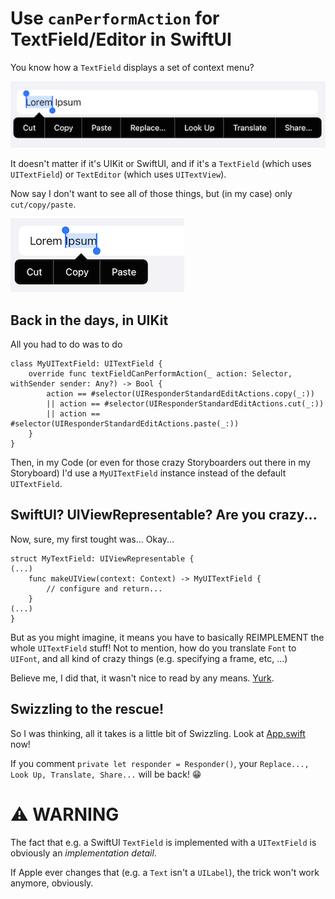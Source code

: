 # Use `canPerformAction` for TextField/Editor in SwiftUI

You know how a `TextField` displays a set of context menu?

![](Before.png)

It doesn't matter if it's UIKit or SwiftUI, and if it's a `TextField` (which uses `UITextField`) or `TextEditor` (which uses `UITextView`).

Now say I don't want to see all of those things, but (in my case) only `cut/copy/paste`.

![](After.png)

## Back in the days, in UIKit

All you had to do was to do

```
class MyUITextField: UITextField {
    override func textFieldCanPerformAction(_ action: Selector, withSender sender: Any?) -> Bool {
        action == #selector(UIResponderStandardEditActions.copy(_:))
        || action == #selector(UIResponderStandardEditActions.cut(_:))
        || action == #selector(UIResponderStandardEditActions.paste(_:))
    }
}
```

Then, in my Code (or even for those crazy Storyboarders out there in my Storyboard) I'd use a `MyUITextField` instance instead of the default `UITextField`.

## SwiftUI? UIViewRepresentable? Are you crazy...

Now, sure, my first tought was... Okay...

```
struct MyTextField: UIViewRepresentable {
(...)
    func makeUIView(context: Context) -> MyUITextField {
        // configure and return...
    }
(...)
}
```

But as you might imagine, it means you have to basically REIMPLEMENT the whole `UITextField` stuff! Not to mention, how do you translate `Font` to `UIFont`, and all kind of crazy things (e.g. specifying a frame, etc, ...)

Believe me, I did that, it wasn't nice to read by any means. [Yurk](https://www.youtube.com/watch?v=BZ-Vvl9_WiU).


## Swizzling to the rescue!

So I was thinking, all it takes is a little bit of Swizzling. Look at [App.swift](App.swift) now!

If you comment `private let responder = Responder()`, your `Replace..., Look Up, Translate, Share...` will be back! 😁

# ⚠️ WARNING

The fact that e.g. a SwiftUI `TextField` is implemented with a `UITextField` is obviously an *implementation detail*.

If Apple ever changes that (e.g. a `Text` isn't a `UILabel`), the trick won't work anymore, obviously.